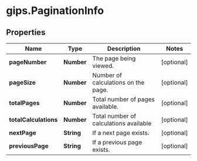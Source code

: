 # gips.PaginationInfo

## Properties

Name | Type | Description | Notes
------------ | ------------- | ------------- | -------------
**pageNumber** | **Number** | The page being viewed. | [optional] 
**pageSize** | **Number** | Number of calculations on the page. | [optional] 
**totalPages** | **Number** | Total number of pages available. | [optional] 
**totalCalculations** | **Number** | Total number of calculations available | [optional] 
**nextPage** | **String** | If a next page exists. | [optional] 
**previousPage** | **String** | If a previous page exists. | [optional] 


